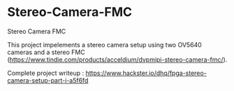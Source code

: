 # Stereo-Camera-FMC
Stereo Camera FMC 

This project impelements a stereo camera setup using two OV5640 cameras and a stereo FMC (https://www.tindie.com/products/acceldium/dvpmipi-stereo-camera-fmc/).

Complete project writeup :
https://www.hackster.io/dhq/fpga-stereo-camera-setup-part-i-a5f6fd

